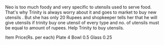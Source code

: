 Neo is too much foody and very specific to utensils used to serve food. That's why Trinity is always worry about it and goes to market to 
buy new utensils . But she has only 20 Rupees and shopkeeper tells her that he will give utensils if trinity buy one utensil of every type
and no. of utensils must be equal to amount of rupees. Help Trinity to buy utensils.

Item          Price(Rs. per each)
Plate           4
Bowl            0.5
Glass           0.25
